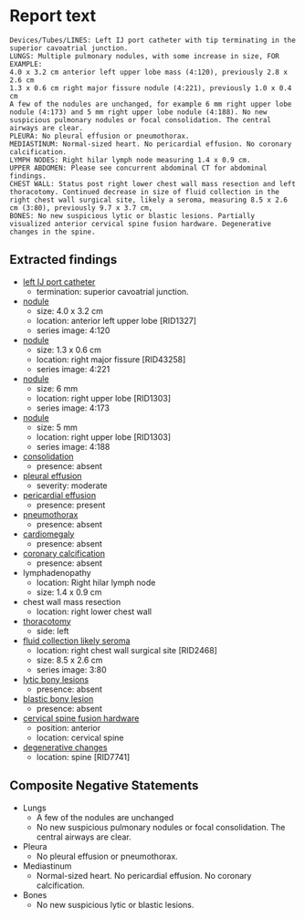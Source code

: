 # Report text

```text
Devices/Tubes/LINES: Left IJ port catheter with tip terminating in the superior cavoatrial junction.
LUNGS: Multiple pulmonary nodules, with some increase in size, FOR EXAMPLE:
4.0 x 3.2 cm anterior left upper lobe mass (4:120), previously 2.8 x 2.6 cm
1.3 x 0.6 cm right major fissure nodule (4:221), previously 1.0 x 0.4 cm 
A few of the nodules are unchanged, for example 6 mm right upper lobe nodule (4:173) and 5 mm right upper lobe nodule (4:188). No new suspicious pulmonary nodules or focal consolidation. The central airways are clear.
PLEURA: No pleural effusion or pneumothorax.
MEDIASTINUM: Normal-sized heart. No pericardial effusion. No coronary calcification.
LYMPH NODES: Right hilar lymph node measuring 1.4 x 0.9 cm.
UPPER ABDOMEN: Please see concurrent abdominal CT for abdominal findings.
CHEST WALL: Status post right lower chest wall mass resection and left thoracotomy. Continued decrease in size of fluid collection in the right chest wall surgical site, likely a seroma, measuring 8.5 x 2.6 cm (3:80), previously 9.7 x 3.7 cm,
BONES: No new suspicious lytic or blastic lesions. Partially visualized anterior cervical spine fusion hardware. Degenerative changes in the spine.
 ```

## Extracted findings

- [left IJ port catheter](../../definitions/hood/tunneled-port-catheter.json)
  - termination: superior cavoatrial junction.
- [nodule](../../definitions/hood/pulmonary-nodule.md)
  - size: 4.0 x 3.2 cm
  - location: anterior left upper lobe \[RID1327\]
  - series image: 4:120
- [nodule](../../definitions/hood/pulmonary-nodule.md)
  - size: 1.3 x 0.6 cm
  - location: right major fissure \[RID43258\]
  - series image: 4:221
- [nodule](../../definitions/hood/pulmonary-nodule.md)
  - size: 6 mm
  - location: right upper lobe \[RID1303\]
  - series image: 4:173
- [nodule](../../definitions/hood/pulmonary-nodule.md)
  - size: 5 mm
  - location: right upper lobe \[RID1303\]
  - series image: 4:188
- [consolidation](../../definitions/smartreporting/consolidation.txt)
  - presence: absent
- [pleural effusion](../../definitions/hood/pleural-effusion.json)
  - severity: moderate
- [pericardial effusion](../../definitions/hood/pericardial-effusion.json)
  - presence: present
- [pneumothorax](../../definitions/hood/pneumothorax.md)
  - presence: absent
- [cardiomegaly](../../definitions/upmedic/Cardiomegaly.cde.md)
  - presence: absent
- [coronary calcification](../../definitions/nuance/coronary_artery_calcification.json)
  - presence: absent
- lymphadenopathy
  - location: Right hilar lymph node
  - size: 1.4 x 0.9 cm
- chest wall mass resection
  - location: right lower chest wall
- [thoracotomy](../../definitions/nuance/post-thoracotomy_defects_in_the_chest_wall.json)
  - side: left
- [fluid collection likely seroma](../../definitions/hood/chest-wall-fluid-collection.md)
  - location: right chest wall surgical site \[RID2468\]
  - size: 8.5 x 2.6 cm
  - series image: 3:80
- [lytic bony lesions](../../definitions/hood/lytic-lesion.md)
  - presence: absent
- [blastic bony lesion](../../definitions/hood/sclerotic-lesion.md)
  - presence: absent
- [cervical spine fusion hardware](../../definitions/nuance/thoracic_spine_fusion_hardware.json)
  - position: anterior
  - location: cervical spine
- [degenerative changes](../../definitions/upmedic/DegenerativeChangesThoracicSkeleton.cde.md)
  - location: spine \[RID7741\]

## Composite Negative Statements

- Lungs
  - A few of the nodules are unchanged
  - No new suspicious pulmonary nodules or focal consolidation. The central airways are clear.
- Pleura
  - No pleural effusion or pneumothorax.
- Mediastinum
  - Normal-sized heart. No pericardial effusion. No coronary calcification.
- Bones
  - No new suspicious lytic or blastic lesions.

